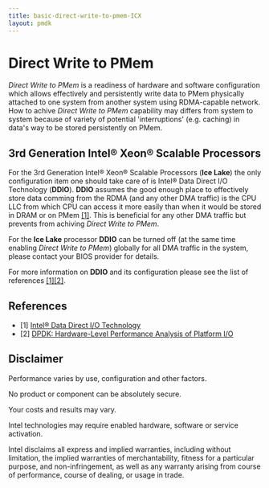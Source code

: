 ```yaml
---
title: basic-direct-write-to-pmem-ICX
layout: pmdk
---
```


# Direct Write to PMem

*Direct Write to PMem* is a readiness of hardware and software configuration which allows effectively and persistently write data to PMem physically attached to one system from another system using RDMA-capable network. How to achive *Direct Write to PMem* capability may differs from system to system because of variety of potential 'interruptions' (e.g. caching) in data's way to be stored persistently on PMem.

## 3rd Generation Intel&reg; Xeon&reg; Scalable Processors

For the 3rd Generation Intel&reg; Xeon&reg; Scalable Processors (**Ice Lake**) the only configuration item one should take care of is Intel&reg; Data Direct I/O Technology (**DDIO**). **DDIO** assumes the good enough place to effectively store data comming from the RDMA (and any other DMA traffic) is the CPU LLC from which CPU can access it more easily than when it would be stored in DRAM or on PMem [[1]][ddio]. This is beneficial for any other DMA traffic but prevents from achiving *Direct Write to PMem*.

For the **Ice Lake** processor **DDIO** can be turned off (at the same time enabling *Direct Write to PMem*) globally for all DMA traffic in the system, please contact your BIOS provider for details.

For more information on **DDIO** and its configuration please see the list of references [[1]][ddio][[2]][dpdk].

## References

* [1] [Intel&reg; Data Direct I/O Technology][ddio]
* [2] [DPDK: Hardware-Level Performance Analysis of Platform I/O][dpdk]

[ddio]: https://www.intel.co.uk/content/www/uk/en/io/data-direct-i-o-technology.html
[dpdk]: https://www.dpdk.org/wp-content/uploads/sites/35/2018/09/Roman-Sudarikov-DPDK_PRC_Summit_Sudarikov.pptx

## Disclaimer

Performance varies by use, configuration and other factors.

No product or component can be absolutely secure.

Your costs and results may vary.

Intel technologies may require enabled hardware, software or service activation.

Intel disclaims all express and implied warranties, including without limitation, the implied warranties of merchantability, fitness for a particular purpose, and non-infringement, as well as any warranty arising from course of performance, course of dealing, or usage in trade.

